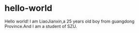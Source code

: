 # hello-world
Hello world!
I am LiaoJianxin,a 25 years old boy from guangdong Province.And I am a student of SZU.
